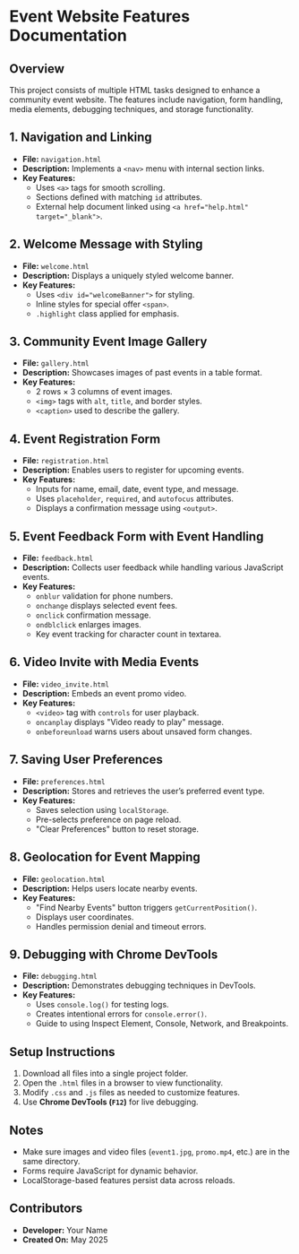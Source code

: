 # Event Website Features Documentation

## Overview
This project consists of multiple HTML tasks designed to enhance a community event website. The features include navigation, form handling, media elements, debugging techniques, and storage functionality.

## 1. Navigation and Linking
- **File:** `navigation.html`
- **Description:** Implements a `<nav>` menu with internal section links.
- **Key Features:**
  - Uses `<a>` tags for smooth scrolling.
  - Sections defined with matching `id` attributes.
  - External help document linked using `<a href="help.html" target="_blank">`.

## 2. Welcome Message with Styling
- **File:** `welcome.html`
- **Description:** Displays a uniquely styled welcome banner.
- **Key Features:**
  - Uses `<div id="welcomeBanner">` for styling.
  - Inline styles for special offer `<span>`.
  - `.highlight` class applied for emphasis.

## 3. Community Event Image Gallery
- **File:** `gallery.html`
- **Description:** Showcases images of past events in a table format.
- **Key Features:**
  - 2 rows × 3 columns of event images.
  - `<img>` tags with `alt`, `title`, and border styles.
  - `<caption>` used to describe the gallery.

## 4. Event Registration Form
- **File:** `registration.html`
- **Description:** Enables users to register for upcoming events.
- **Key Features:**
  - Inputs for name, email, date, event type, and message.
  - Uses `placeholder`, `required`, and `autofocus` attributes.
  - Displays a confirmation message using `<output>`.

## 5. Event Feedback Form with Event Handling
- **File:** `feedback.html`
- **Description:** Collects user feedback while handling various JavaScript events.
- **Key Features:**
  - `onblur` validation for phone numbers.
  - `onchange` displays selected event fees.
  - `onclick` confirmation message.
  - `ondblclick` enlarges images.
  - Key event tracking for character count in textarea.

## 6. Video Invite with Media Events
- **File:** `video_invite.html`
- **Description:** Embeds an event promo video.
- **Key Features:**
  - `<video>` tag with `controls` for user playback.
  - `oncanplay` displays "Video ready to play" message.
  - `onbeforeunload` warns users about unsaved form changes.

## 7. Saving User Preferences
- **File:** `preferences.html`
- **Description:** Stores and retrieves the user’s preferred event type.
- **Key Features:**
  - Saves selection using `localStorage`.
  - Pre-selects preference on page reload.
  - "Clear Preferences" button to reset storage.

## 8. Geolocation for Event Mapping
- **File:** `geolocation.html`
- **Description:** Helps users locate nearby events.
- **Key Features:**
  - "Find Nearby Events" button triggers `getCurrentPosition()`.
  - Displays user coordinates.
  - Handles permission denial and timeout errors.

## 9. Debugging with Chrome DevTools
- **File:** `debugging.html`
- **Description:** Demonstrates debugging techniques in DevTools.
- **Key Features:**
  - Uses `console.log()` for testing logs.
  - Creates intentional errors for `console.error()`.
  - Guide to using Inspect Element, Console, Network, and Breakpoints.

## Setup Instructions
1. Download all files into a single project folder.
2. Open the `.html` files in a browser to view functionality.
3. Modify `.css` and `.js` files as needed to customize features.
4. Use **Chrome DevTools (`F12`)** for live debugging.

## Notes
- Make sure images and video files (`event1.jpg`, `promo.mp4`, etc.) are in the same directory.
- Forms require JavaScript for dynamic behavior.
- LocalStorage-based features persist data across reloads.

## Contributors
- **Developer:** Your Name
- **Created On:** May 2025

